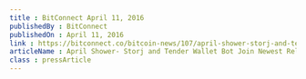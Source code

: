 ```yaml
---
title : BitConnect April 11, 2016
publishedBy : BitConnect
publishedOn : April 11, 2016
link : https://bitconnect.co/bitcoin-news/107/april-shower-storj-and-tender-wallet-bot-join-newest-releases
articleName : April Shower- Storj and Tender Wallet Bot Join Newest Releases
class : pressArticle
---
```

